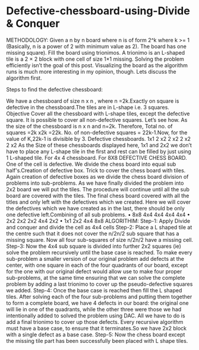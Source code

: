 # Defective-chessboard-using-Divide & Conquer 

METHODOLOGY: Given a n by n board where n is of form 2^k where k >= 1 (Basically, n is a power of 2 with minimum value as 2). The board has one missing square). Fill the board using trionimos. A trionimo is an L-shaped tile is a 2 × 2 block with one cell of size 1×1 missing. Solving the problem efficiently isn’t the goal of this post. Visualizing the board as the algorithm runs is much more interesting in my opinion, though. Lets discuss the algorithm first.

Steps to find the defective chessboard:

We have a chessboard of size n x n , where n =2k.Exactly on square is defective in the chessboard.The tiles are in L-shape i.e. 3 squares. Objective Cover all the chessboard with L-shape tiles, except the defective square.
It is possible to cover all non-defective squares. Let’s see how. As the size of the chessboard is n x n and n=2k. Therefore, Total no. of squares =2k x2k =22k. No. of non-defective squares = 22k-1.Now, for the value of K,22k-1 is divisible by 3.
Defective chessboards. 1x1 2 x2 2 x2 2 x2 2 x2 As the Size of these chessboards displayed here, 1x1 and 2x2 we don’t have to place any L-shape tile in the first and rest can be filled by just using 1 L-shaped tile. For 4x 4 chessboard.
For 8X8 DEFECTIVE CHESS BOARD. One of the cell is defective. We divide the chess board into equal sub half's.Creation of defective box. Trick to cover the chess board with tiles. Again creation of defective boxes as we divide the chess board division of problems into sub-problems. As we have finally divided the problem into 2x2 board we will put the tiles. The procedure will continue until all the sub board are covered with the tiles. The final chess board covered with all the titles and only left with the defectives which we created. Here we will cover the defectives which we have created as in the last, there should be only one defective left.Combining of all sub problems. • 8x8 4x4 4x4 4x4 4x4 • 2x2 2x2 2x2 4x4 2x2 • 1x1 2x2 4x4 8x8
ALGORITHIM: Step-1: Apply Divide and conquer and divide the cell as 4x4 cells Step-2: Place a L shaped tile at the centre such that it does not cover the n/2n/2 sub square that has a missing square. Now all four sub-squares of size n/2n/2 have a missing cell. Step-3: Now the 4x4 sub square is divided into further 2x2 squares (ie) solve the problem recursively until the base case is reached. To make every sub-problem a smaller version of our original problem add defects at the center, with one square in each of the four quadrants of our board, except for the one with our original defect would allow use to make four proper sub-problems, at the same time ensuring that we can solve the complete problem by adding a last trionimo to cover up the pseudo-defective squares we added. Step-4: Once the base case is reached then fill the L shaped tiles. After solving each of the four sub-problems and putting them together to form a complete board, we have 4 defects in our board: the original one will lie in one of the quadrants, while the other three were those we had intentionally added to solved the problem using DAC. All we have to do is add a final trionimo to cover up those defects. Every recursive algorithm must have a base case, to ensure that it terminates.So we have 2x2 block with a single defect as a base case. Step-5: Now the chess board except the missing tile part has been successfully been placed with L shape tiles.
